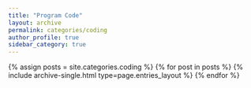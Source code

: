```yaml
---
title: "Program Code"
layout: archive
permalink: categories/coding
author_profile: true
sidebar_category: true
---
```



{% assign posts = site.categories.coding %}
{% for post in posts %} {% include archive-single.html type=page.entries_layout %} {% endfor %}
